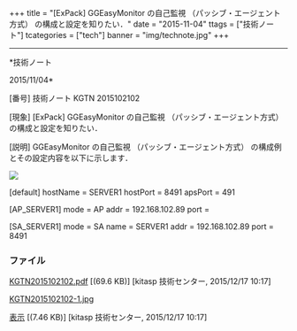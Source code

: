 ﻿+++
title = "[ExPack] GGEasyMonitor の自己監視 （パッシブ・エージェント方式） の構成と設定を知りたい．"
date = "2015-11-04"
ttags = ["技術ノート"]
tcategories = ["tech"]
banner = "img/technote.jpg"
+++

-----------------------------------------------------------------------------------------------------------------------------

*技術ノート

2015/11/04*


[番号]
技術ノート KGTN 2015102102

[現象]
[ExPack] GGEasyMonitor の自己監視 （パッシブ・エージェント方式）
の構成と設定を知りたい．

[説明]
GGEasyMonitor の自己監視 （パッシブ・エージェント方式）
の構成例とその設定内容を以下に示します．

![](http://techreport.kitasp.net/attachments/download/2355/KGTN2015102102-1.jpg)

[default]
hostName = SERVER1
hostPort = 8491
apsPort = 491

[AP_SERVER1]
mode = AP
addr = 192.168.102.89
port =

[SA_SERVER1]
mode = SA
name = SERVER1
addr = 192.168.102.89
port = 8491


### ファイル

 
 


[KGTN2015102102.pdf](http://techreport.kitasp.net/attachments/download/2354/KGTN2015102102.pdf)
 [(69.6 KB)] [kitasp 技術センター, 2015/12/17
10:17]

[KGTN2015102102-1.jpg](http://techreport.kitasp.net/attachments/download/2355/KGTN2015102102-1.jpg)

[表示](http://techreport.kitasp.net/attachments/2355/KGTN2015102102-1.jpg "表示")
 [(7.46 KB)] [kitasp 技術センター, 2015/12/17
10:17]


 


 

